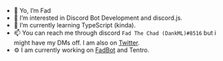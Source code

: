 - 👋 Yo, I’m Fad
- 👀 I’m interested in Discord Bot Development and discord.js.
- 🌱 I’m currently learning TypeScript (kinda).
- 📫 You can reach me through discord `Fad The Chad (DankML)#8516` but i might have my DMs off. I am also on [Twitter](https://twitter.com/DankML_Pk).
- ⚙️ I am currently working on [FadBot](https://github.com/FadTheChad/FadBot) and Tentro.
<!---
FadTheChad/FadTheChad is a ✨ special ✨ repository because its `README.md` (this file) appears on your GitHub profile.
You can click the Preview link to take a look at your changes.
--->
